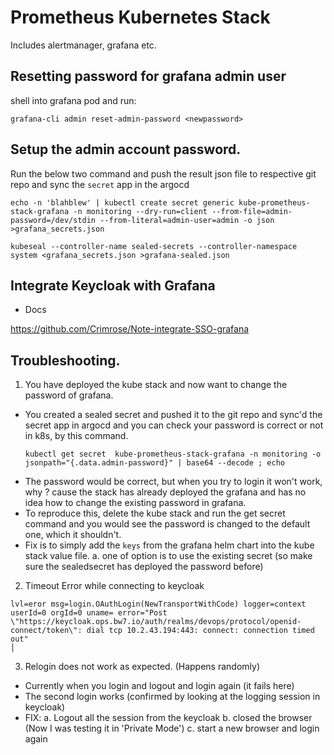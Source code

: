 # Prometheus Kubernetes Stack

Includes alertmanager, grafana etc.

## Resetting password for grafana admin user

shell into grafana pod and run:

```
grafana-cli admin reset-admin-password <newpassword>
```

## Setup the admin account password.

Run the below two command and push the result json file to respective git repo and sync the `secret` app in the argocd

```
echo -n 'blahblew' | kubectl create secret generic kube-prometheus-stack-grafana -n monitoring --dry-run=client --from-file=admin-password=/dev/stdin --from-literal=admin-user=admin -o json >grafana_secrets.json

kubeseal --controller-name sealed-secrets --controller-namespace system <grafana_secrets.json >grafana-sealed.json
```

## Integrate Keycloak with Grafana

* Docs

https://github.com/Crimrose/Note-integrate-SSO-grafana

## Troubleshooting.

1. You have deployed the kube stack and now want to change the password of grafana.
  * You created a sealed secret and pushed it to the git repo and sync'd the secret app in argocd and you can check your password is correct or not in k8s, by this command.
    ```
    kubectl get secret  kube-prometheus-stack-grafana -n monitoring -o jsonpath="{.data.admin-password}" | base64 --decode ; echo
    ```
  * The password would be correct, but when you try to login it won't work, why ? cause the stack has already deployed the grafana and has no idea how to change the existing password in grafana.
  * To reproduce this, delete the kube stack and run the get secret command and you would see the password is changed to the default one, which it shouldn't.
  * Fix is to simply add the `keys` from the grafana helm chart into the kube stack value file.
    a. one of option is to use the existing secret (so make sure the sealedsecret has deployed the password before)

2. Timeout Error while connecting to keycloak
  ```
  lvl=eror msg=login.OAuthLogin(NewTransportWithCode) logger=context userId=0 orgId=0 uname= error="Post \"https://keycloak.ops.bw7.io/auth/realms/devops/protocol/openid-connect/token\": dial tcp 10.2.43.194:443: connect: connection timed out"                                                                                    │
  ```

3. Relogin does not work as expected. (Happens randomly)
  * Currently when you login and logout and login again (it fails here)
  * The second login works (confirmed by looking at the logging session in keycloak)
  * FIX:
    a. Logout all the session from the keycloak
    b. closed the browser (Now I was testing it in 'Private Mode')
    c. start a new browser and login again
